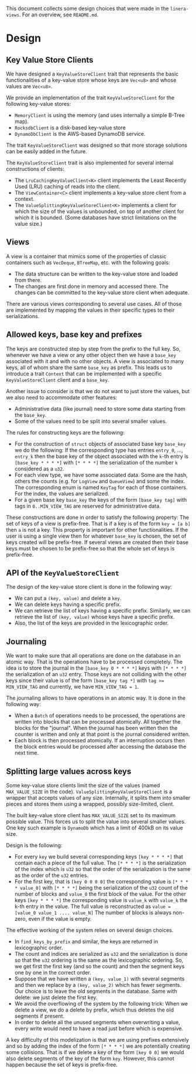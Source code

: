 This document collects some design choices that were made in the `linera-views`.
For an overview, see `README.md`.

# Design

## Key Value Store Clients

We have designed a `KeyValueStoreClient` trait that represents the basic functionalities
of a key-value store whose keys are `Vec<u8>` and whose values are `Vec<u8>`.

We provide an implementation of the trait `KeyValueStoreClient` for the following key-value stores:
* `MemoryClient` is using the memory (and uses internally a simple B-Tree map).
* `RocksdbClient` is a disk-based key-value store
* `DynamoDbClient` is the AWS-based DynamoDB service.

The trait `KeyValueStoreClient` was designed so that more storage solutions can be easily added in the future.

The `KeyValueStoreClient` trait is also implemented for several internal constructions of clients:
* The `LruCachingKeyValueClient<K>` client implements the Least Recently Used (LRU)
caching of reads into the client.
* The `ViewContainer<C>` client implements a key-value store client from a context.
* The `ValueSplittingKeyValueStoreClient<K>` implements a client for which the
size of the values is unbounded, on top of another client for which it is bounded.
(Some databases have strict limitations on the value size.)

## Views

A view is a container that mimics some of the properties of classic containers such
as `VecDeque`, `BTreeMap`, etc. with the following goals:
* The data structure can be written to the key-value store and loaded from there.
* The changes are first done in memory and accessed there. The changes can be committed
to the key-value store client when adequate.

There are various views corresponding to several use cases. All of those are
implemented by mapping the values in their specific types to their serializations.

## Allowed keys, base key and prefixes

The keys are constructed step by step from the prefix to the full key. So, whenever
we have a view or any other object then we have a `base_key` associated with it and
with no other objects. A view is associated to many keys, all of whom share the same
`base_key` as prefix.
This leads us to introduce a trait `Context` that can be implemented with a specific
`KeyValueStoreClient` client and a `base_key`.

Another issue to consider is that we do not want to just store the values, but we
also need to accommodate other features:
* Administrative data (like journal) need to store some data starting from the `base_key`.
* Some of the values need to be split into several smaller values.

The rules for constructing keys are the following:
* For the construction of `struct` objects of associated base key `base_key` we do the
following: If the corresponding type has entries `entry_0`, ..., `entry_k` then the
base key of the object associated with the `k`-th entry is `[base_key * * * *]` with `[* * * *]`
the serialization of the number `k` considered as a `u32`.
* For each view type, we have some associated data. Some are the hash, others the counts
(e.g. for `LogView` and `QueueView`) and some the index. The corresponding enum is
named `KeyTag` for each of those containers. For the index, the values are serialized.
* For a given base key `base_key` the keys of the form `[base_key tag]` with tags in
`0..MIN_VIEW_TAG` are reserved for administrative data.

These constructions are done in order to satisfy the following property: The set of keys
of a view is prefix-free. That is if a key is of the form `key = [a b]` then `a` is
not a key. This property is important for other functionalities.
If the user is using a single view then for whatever `base_key` is chosen, the set of keys
created will be prefix-free. If several views are created then their base keys must be
chosen to be prefix-free so that the whole set of keys is prefix-free.

## API of the `KeyValueStoreClient`

The design of the key-value store client is done in the following way:
* We can put a `(key, value)` and delete a `key`.
* We can delete keys having a specific prefix.
* We can retrieve the list of keys having a specific prefix. Similarly, we can
retrieve the list of `(key, value)` whose keys have a specific prefix.
* Also, the list of the keys are provided in the lexicographic order.

## Journaling

We want to make sure that all operations are done on the database in an atomic
way. That is the operations have to be processed completely. The idea is to
store the journal in the `[base_key 0 * * * *]` keys with `[* * * *]` the
serialization of an `u32` entry.
Those keys are not colliding with the other keys since their value is of the
form `[base_key tag *]` with `tag >= MIN_VIEW_TAG` and currently, we have
`MIN_VIEW_TAG = 1`.

The journaling allows to have operations in an atomic way. It is done in the
following way:
* When a `Batch` of operations needs to be processed, the operations are written
into blocks that can be processed atomically. All together the blocks for the
"journal". When the journal has been written then the counter is written and
only at that point is the journal considered written.
* Each block is then processed atomically. If an interruption occurs then
the block entries would be processed after accessing the database the next time.

## Splitting large values across keys

Some key-value store clients limit the size of the values (named `MAX_VALUE_SIZE`
in the code). `ValueSplittingKeyValueStoreClient` is a wrapper that accepts values
of any size. Internally, it splits them into smaller pieces and stores them
using a wrapped, possibly size-limited, client.

The built key-value store client has `MAX_VALUE_SIZE` set to its maximum possible
value. This forces us to split the value into several smaller values. One key
such example is `DynamoDb` which has a limit of 400kB on its value size.

Design is the following:
* For every `key` we build several corresponding keys `[key * * * *]` that contain
each a piece of the full value.
The `[* * * *]` is the serialization of the index which is `u32` so that
the order of the serialization is the same as the order of the `u32` entries.
* For the first key, that is `[key 0 0 0 0]` the corresponding value is `[* * * * value_0]`
with `[* * * *]` being the serialization of the `u32` count of the number of blocks
and `value_0` the first block of the value. For the other keys `[key * * * *]` the
corresponding value is `value_k` with `value_k` the k-th entry in the value. The full
value is reconstructed as `value = [value_0 value_1 .... value_N]`
The number of blocks is always non-zero, even if the value is empty.

The effective working of the system relies on several design choices.
* In `find_keys_by_prefix` and similar, the keys are
returned in lexicographic order.
* The count and indices are serialized as `u32` and the serialization is done
so that the `u32` ordering is the same as the lexicographic ordering. So, we
get first the first key (and so the count) and then the segment keys one by
one in the correct order.
* Suppose that we have written a `(key, value_1)` with several segments and then
we replace by a `(key, value_2)` which has fewer segments.
Our choice is to leave the old segments in the database. Same with delete:
we just delete the first key.
* We avoid the overflowing of the system by the following trick: When we delete
a view, we do a delete by prefix, which thus deletes the old segments if present.
* In order to delete all the unused segments when overwriting a value, every write
would need to have a read just before which is expensive.

A key difficulty of this modelization is that we are using prefixes extensively
and so by adding the index of the form `[* * * *]` we are potentially creating
some collisions. That is if we delete a key of the form `[key 0 0]` we would
also delete segments of the key of the form `key`. However, this cannot happen
because the set of keys is prefix-free.
